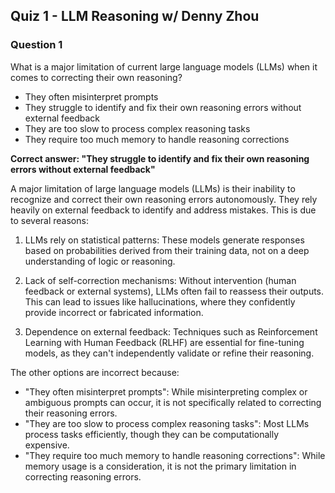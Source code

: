 ## Quiz 1 - LLM Reasoning w/ Denny Zhou


### Question 1
What is a major limitation of current large language models (LLMs) when it comes to correcting their own reasoning?
- They often misinterpret prompts
- They struggle to identify and fix their own reasoning errors without external feedback
- They are too slow to process complex reasoning tasks
- They require too much memory to handle reasoning corrections

**Correct answer: "They struggle to identify and fix their own reasoning errors without external feedback"**

A major limitation of large language models (LLMs) is their inability to recognize and correct their own reasoning errors autonomously. They rely heavily on external feedback to identify and address mistakes. This is due to several reasons:

1. LLMs rely on statistical patterns: These models generate responses based on probabilities derived from their training data, not on a deep understanding of logic or reasoning.

2. Lack of self-correction mechanisms: Without intervention (human feedback or external systems), LLMs often fail to reassess their outputs. This can lead to issues like hallucinations, where they confidently provide incorrect or fabricated information.

3. Dependence on external feedback: Techniques such as Reinforcement Learning with Human Feedback (RLHF) are essential for fine-tuning models, as they can't independently validate or refine their reasoning.

The other options are incorrect because:

- "They often misinterpret prompts": While misinterpreting complex or ambiguous prompts can occur, it is not specifically related to correcting their reasoning errors.
- "They are too slow to process complex reasoning tasks": Most LLMs process tasks efficiently, though they can be computationally expensive.
- "They require too much memory to handle reasoning corrections": While memory usage is a consideration, it is not the primary limitation in correcting reasoning errors.